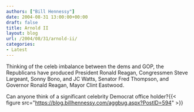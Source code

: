 ```yaml
---
authors: ["Bill Hennessy"]
date: 2004-08-31 13:00:00+00:00
draft: false
title: Arnold II
layout: blog
url: /2004/08/31/arnold-ii/
categories:
- Latest
---
```


Thinking of the celeb imbalance between the dems and GOP, the Republicans have produced President Ronald Reagan, Congressmen Steve Largeant, Sonny Bono, and JC Watts, Senator Fred Thompson, and Governor Ronald Reagan, Mayor Clint Eastwood.  
  
Can anyone think of a significant celebrity Democrat office holder?{{< figure src="https://blog.billhennessy.com/aggbug.aspx?PostID=594" >}}

